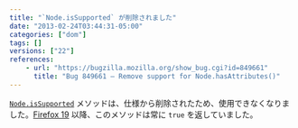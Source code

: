 ```yaml
---
title: "`Node.isSupported` が削除されました"
date: "2013-02-24T03:44:31-05:00"
categories: ["dom"]
tags: []
versions: ["22"]
references:
    - url: "https://bugzilla.mozilla.org/show_bug.cgi?id=849661"
      title: "Bug 849661 – Remove support for Node.hasAttributes()"
---
```

[`Node.isSupported`](https://developer.mozilla.org/docs/Web/API/Node.isSupported) メソッドは、仕様から削除されたため、使用できなくなりました。[Firefox 19](https://www.fxsitecompat.com/ja/docs/2012/hasfeature-issupported-methods-now-always-return-true/) 以降、このメソッドは常に `true` を返していました。
